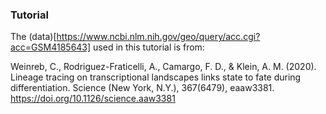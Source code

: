 ### Tutorial

The (data)[https://www.ncbi.nlm.nih.gov/geo/query/acc.cgi?acc=GSM4185643] used in this tutorial is from:



Weinreb, C., Rodriguez-Fraticelli, A., Camargo, F. D., & Klein, A. M. (2020). Lineage tracing on transcriptional landscapes links state to fate during differentiation. Science (New York, N.Y.), 367(6479), eaaw3381. https://doi.org/10.1126/science.aaw3381
